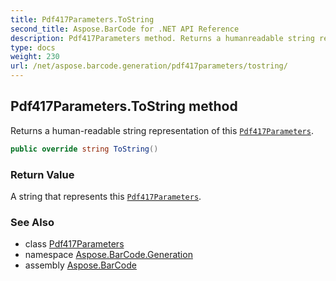 ```yaml
---
title: Pdf417Parameters.ToString
second_title: Aspose.BarCode for .NET API Reference
description: Pdf417Parameters method. Returns a humanreadable string representation of this Pdf417Parameters
type: docs
weight: 230
url: /net/aspose.barcode.generation/pdf417parameters/tostring/
---
```

## Pdf417Parameters.ToString method

Returns a human-readable string representation of this [`Pdf417Parameters`](../).

```csharp
public override string ToString()
```

### Return Value

A string that represents this [`Pdf417Parameters`](../).

### See Also

* class [Pdf417Parameters](../)
* namespace [Aspose.BarCode.Generation](../../../aspose.barcode.generation/)
* assembly [Aspose.BarCode](../../../)


